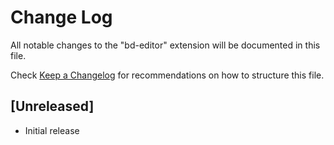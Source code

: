 # Change Log

All notable changes to the "bd-editor" extension will be documented in this file.

Check [Keep a Changelog](http://keepachangelog.com/) for recommendations on how to structure this file.

## [Unreleased]

- Initial release